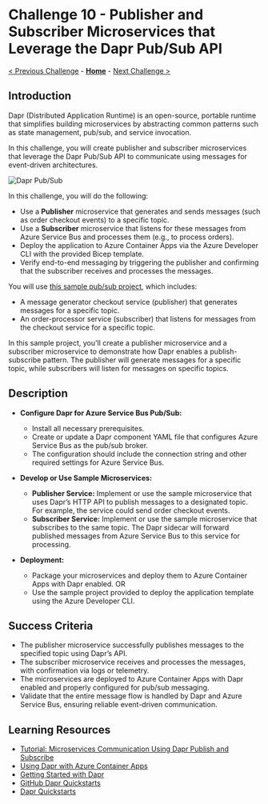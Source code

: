 # Challenge 10 - Publisher and Subscriber Microservices that Leverage the Dapr Pub/Sub API

[< Previous Challenge](./Challenge-09.md) - **[Home](../README.md)** - [Next Challenge >](./Challenge-11.md)

## Introduction
Dapr (Distributed Application Runtime) is an open-source, portable runtime that simplifies building microservices by abstracting common patterns such as state management, pub/sub, and service invocation.

In this challenge, you will create publisher and subscriber microservices that leverage the Dapr Pub/Sub API to communicate using messages for event-driven architectures.

![Dapr Pub/Sub](../Resources/Images/pubsub-quickstart.png)

In this challenge, you will do the following:
- Use a **Publisher** microservice that generates and sends messages (such as order checkout events) to a specific topic.
- Use a **Subscriber** microservice that listens for these messages from Azure Service Bus and processes them (e.g., to process orders).
- Deploy the application to Azure Container Apps via the Azure Developer CLI with the provided Bicep template.
- Verify end-to-end messaging by triggering the publisher and confirming that the subscriber receives and processes the messages.

You will use [this sample pub/sub project](https://github.com/Azure-Samples/pubsub-dapr-csharp-servicebus), which includes:
- A message generator checkout service (publisher) that generates messages for a specific topic.
- An order-processor service (subscriber) that listens for messages from the checkout service for a specific topic.

In this sample project, you'll create a publisher microservice and a subscriber microservice to demonstrate how Dapr enables a publish-subscribe pattern. The publisher will generate messages for a specific topic, while subscribers will listen for messages on specific topics.

## Description
- **Configure Dapr for Azure Service Bus Pub/Sub:**  
  - Install all necessary prerequisites.
  - Create or update a Dapr component YAML file that configures Azure Service Bus as the pub/sub broker.
  - The configuration should include the connection string and other required settings for Azure Service Bus.

- **Develop or Use Sample Microservices:**  
  - **Publisher Service:** Implement or use the sample microservice that uses Dapr’s HTTP API to publish messages to a designated topic. For example, the service could send order checkout events.
  - **Subscriber Service:** Implement or use the sample microservice that subscribes to the same topic. The Dapr sidecar will forward published messages from Azure Service Bus to this service for processing.

- **Deployment:**  
  - Package your microservices and deploy them to Azure Container Apps with Dapr enabled.
  OR
  - Use the sample project provided to deploy the application template using the Azure Developer CLI.
  
## Success Criteria
- The publisher microservice successfully publishes messages to the specified topic using Dapr’s API.
- The subscriber microservice receives and processes the messages, with confirmation via logs or telemetry.
- The microservices are deployed to Azure Container Apps with Dapr enabled and properly configured for pub/sub messaging.
- Validate that the entire message flow is handled by Dapr and Azure Service Bus, ensuring reliable event-driven communication.

## Learning Resources
- [Tutorial: Microservices Communication Using Dapr Publish and Subscribe](https://learn.microsoft.com/en-us/azure/container-apps/microservices-dapr-pubsub?tabs=windows&pivots=csharp)
- [Using Dapr with Azure Container Apps](https://learn.microsoft.com/en-us/azure/container-apps/)
- [Getting Started with Dapr](https://docs.dapr.io/getting-started/)
- [GitHub Dapr Quickstarts](https://github.com/dapr/quickstarts)
- [Dapr Quickstarts](https://docs.dapr.io/getting-started/quickstarts/)
